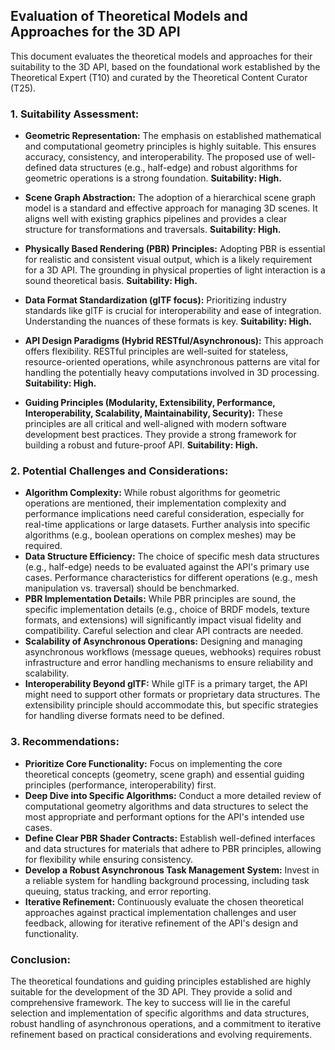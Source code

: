 ## Evaluation of Theoretical Models and Approaches for the 3D API

This document evaluates the theoretical models and approaches for their suitability to the 3D API, based on the foundational work established by the Theoretical Expert (T10) and curated by the Theoretical Content Curator (T25).

### 1. Suitability Assessment:

*   **Geometric Representation:** The emphasis on established mathematical and computational geometry principles is highly suitable. This ensures accuracy, consistency, and interoperability. The proposed use of well-defined data structures (e.g., half-edge) and robust algorithms for geometric operations is a strong foundation. **Suitability: High.**

*   **Scene Graph Abstraction:** The adoption of a hierarchical scene graph model is a standard and effective approach for managing 3D scenes. It aligns well with existing graphics pipelines and provides a clear structure for transformations and traversals. **Suitability: High.**

*   **Physically Based Rendering (PBR) Principles:** Adopting PBR is essential for realistic and consistent visual output, which is a likely requirement for a 3D API. The grounding in physical properties of light interaction is a sound theoretical basis. **Suitability: High.**

*   **Data Format Standardization (glTF focus):** Prioritizing industry standards like glTF is crucial for interoperability and ease of integration. Understanding the nuances of these formats is key. **Suitability: High.**

*   **API Design Paradigms (Hybrid RESTful/Asynchronous):** This approach offers flexibility. RESTful principles are well-suited for stateless, resource-oriented operations, while asynchronous patterns are vital for handling the potentially heavy computations involved in 3D processing. **Suitability: High.**

*   **Guiding Principles (Modularity, Extensibility, Performance, Interoperability, Scalability, Maintainability, Security):** These principles are all critical and well-aligned with modern software development best practices. They provide a strong framework for building a robust and future-proof API. **Suitability: High.**

### 2. Potential Challenges and Considerations:

*   **Algorithm Complexity:** While robust algorithms for geometric operations are mentioned, their implementation complexity and performance implications need careful consideration, especially for real-time applications or large datasets. Further analysis into specific algorithms (e.g., boolean operations on complex meshes) may be required.
*   **Data Structure Efficiency:** The choice of specific mesh data structures (e.g., half-edge) needs to be evaluated against the API's primary use cases. Performance characteristics for different operations (e.g., mesh manipulation vs. traversal) should be benchmarked.
*   **PBR Implementation Details:** While PBR principles are sound, the specific implementation details (e.g., choice of BRDF models, texture formats, and extensions) will significantly impact visual fidelity and compatibility. Careful selection and clear API contracts are needed.
*   **Scalability of Asynchronous Operations:** Designing and managing asynchronous workflows (message queues, webhooks) requires robust infrastructure and error handling mechanisms to ensure reliability and scalability.
*   **Interoperability Beyond glTF:** While glTF is a primary target, the API might need to support other formats or proprietary data structures. The extensibility principle should accommodate this, but specific strategies for handling diverse formats need to be defined.

### 3. Recommendations:

*   **Prioritize Core Functionality:** Focus on implementing the core theoretical concepts (geometry, scene graph) and essential guiding principles (performance, interoperability) first.
*   **Deep Dive into Specific Algorithms:** Conduct a more detailed review of computational geometry algorithms and data structures to select the most appropriate and performant options for the API's intended use cases.
*   **Define Clear PBR Shader Contracts:** Establish well-defined interfaces and data structures for materials that adhere to PBR principles, allowing for flexibility while ensuring consistency.
*   **Develop a Robust Asynchronous Task Management System:** Invest in a reliable system for handling background processing, including task queuing, status tracking, and error reporting.
*   **Iterative Refinement:** Continuously evaluate the chosen theoretical approaches against practical implementation challenges and user feedback, allowing for iterative refinement of the API's design and functionality.

### Conclusion:

The theoretical foundations and guiding principles established are highly suitable for the development of the 3D API. They provide a solid and comprehensive framework. The key to success will lie in the careful selection and implementation of specific algorithms and data structures, robust handling of asynchronous operations, and a commitment to iterative refinement based on practical considerations and evolving requirements.